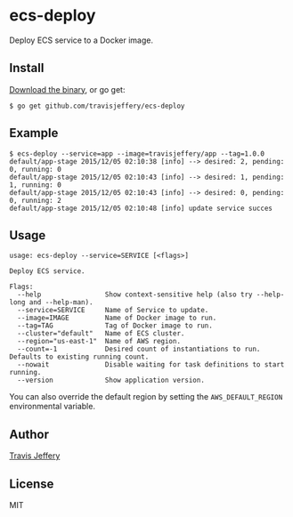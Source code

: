 # ecs-deploy

Deploy ECS service to a Docker image.

## Install

[Download the binary](https://github.com/travisjeffery/ecs-deploy/releases/latest), or go get:

```
$ go get github.com/travisjeffery/ecs-deploy
```

## Example

```
$ ecs-deploy --service=app --image=travisjeffery/app --tag=1.0.0
default/app-stage 2015/12/05 02:10:38 [info] --> desired: 2, pending: 0, running: 0
default/app-stage 2015/12/05 02:10:43 [info] --> desired: 1, pending: 1, running: 0
default/app-stage 2015/12/05 02:10:43 [info] --> desired: 0, pending: 0, running: 2
default/app-stage 2015/12/05 02:10:48 [info] update service succes
```

## Usage

```
usage: ecs-deploy --service=SERVICE [<flags>]

Deploy ECS service.

Flags:
  --help                Show context-sensitive help (also try --help-long and --help-man).
  --service=SERVICE     Name of Service to update.
  --image=IMAGE         Name of Docker image to run.
  --tag=TAG             Tag of Docker image to run.
  --cluster="default"   Name of ECS cluster.
  --region="us-east-1"  Name of AWS region.
  --count=-1            Desired count of instantiations to run. Defaults to existing running count.
  --nowait              Disable waiting for task definitions to start running.
  --version             Show application version.
```

You can also override the default region by setting the `AWS_DEFAULT_REGION` environmental variable.

## Author

[Travis Jeffery](http://twitter.com/travisjeffery)

## License

MIT
